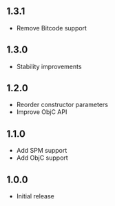 ## 1.3.1
* Remove Bitcode support

## 1.3.0
* Stability improvements

## 1.2.0
* Reorder constructor parameters
* Improve ObjC API

## 1.1.0
* Add SPM support
* Add ObjC support

## 1.0.0
* Initial release